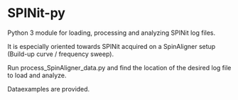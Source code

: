 # SPINit-py
Python 3 module for loading, processing and analyzing SPINit log files.

It is especially oriented towards SPINit acquired on a SpinAligner setup (Build-up curve / frequency sweep).

Run process_SpinAligner_data.py and find the location of the desired log file to load and analyze.

Dataexamples are provided.
